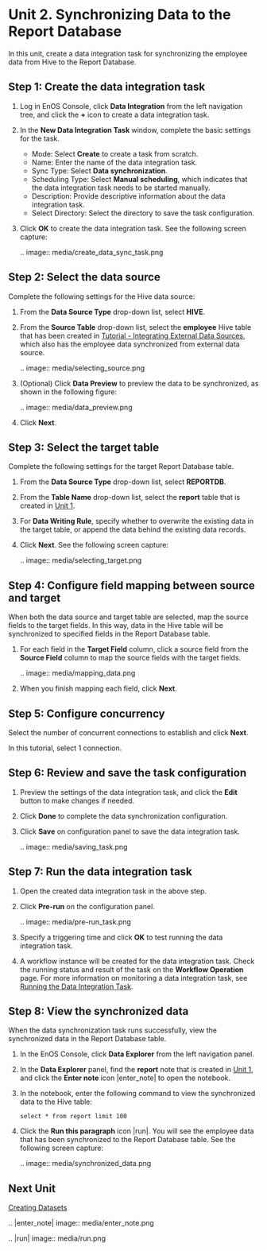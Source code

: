 # Unit 2. Synchronizing Data to the Report Database

In this unit, create a data integration task for synchronizing the employee data from Hive to the Report Database.

## Step 1: Create the data integration task

1. Log in EnOS Console, click **Data Integration** from the left navigation tree, and click the **+** icon to create a data integration task.

2. In the **New Data Integration Task** window, complete the basic settings for the task.

   - Mode: Select **Create** to create a task from scratch.
   - Name: Enter the name of the data integration task.
   - Sync Type: Select **Data synchronization**.
   - Scheduling Type: Select **Manual scheduling**, which indicates that the data integration task needs to be started manually.
   - Description: Provide descriptive information about the data integration task.
   - Select Directory: Select the directory to save the task configuration.

3. Click **OK** to create the data integration task. See the following screen capture:

   .. image:: media/create_data_sync_task.png

## Step 2: Select the data source

Complete the following settings for the Hive data source:

1. From the **Data Source Type** drop-down list, select **HIVE**.

2. From the **Source Table** drop-down list, select the **employee** Hive table that has been created in [Tutorial - Integrating External Data Sources](/docs/offline-data/en/2.0.8/tutorial/integrating_external_data_sources/creating_hive_table.html), which also has the employee data synchronized from external data source.

   .. image:: media/selecting_source.png

3. (Optional) Click **Data Preview** to preview the data to be synchronized, as shown in the following figure:

   .. image:: media/data_preview.png

4. Click **Next**.


## Step 3: Select the target table

Complete the following settings for the target Report Database table.
1. From the **Data Source Type** drop-down list, select **REPORTDB**.

2. From the **Table Name** drop-down list, select the **report** table that is created in [Unit 1](creating_reportdb_table).

3. For **Data Writing Rule**, specify whether to overwrite the existing data in the target table, or append the data behind the existing data records.

4. Click **Next**. See the following screen capture:

   .. image:: media/selecting_target.png

## Step 4: Configure field mapping between source and target

When both the data source and target table are selected, map the source fields to the target fields. In this way, data in the Hive table will be synchronized to specified fields in the Report Database table.

1. For each field in the **Target Field** column, click a source field from the **Source Field** column to map the source fields with the target fields.

   .. image:: media/mapping_data.png


2. When you finish mapping each field, click **Next**.

## Step 5: Configure concurrency

Select the number of concurrent connections to establish and click **Next**.

In this tutorial, select 1 connection.


## Step 6: Review and save the task configuration

1. Preview the settings of the data integration task, and click the **Edit** button to make changes if needed.

2. Click **Done** to complete the data synchronization configuration.

3. Click **Save** on configuration panel to save the data integration task.

   .. image:: media/saving_task.png

## Step 7: Run the data integration task

1. Open the created data integration task in the above step.

2. Click **Pre-run** on the configuration panel.

   .. image:: media/pre-run_task.png

3. Specify a triggering time and click **OK** to test running the data integration task.

4. A workflow instance will be created for the data integration task. Check the running status and result of the task on the **Workflow Operation** page. For more information on monitoring a data integration task, see [Running the Data Integration Task](/docs/offline-data/en/2.0.8/tutorial/integrating_external_data_sources/running_data_integration_task.html).

## Step 8: View the synchronized data

When the data synchronization task runs successfully, view the synchronized data in the Report Database table.

1. In the EnOS Console, click **Data Explorer** from the left navigation panel.

2. In the **Data Explorer** panel, find the **report** note that is created in [Unit 1](creating_reportdb_table), and click the **Enter note** icon |enter_note| to open the notebook.

3. In the notebook, enter the following command to view the synchronized data to the Hive table:

   ```
   select * from report limit 100
   ```

4. Click the **Run this paragraph** icon |run|. You will see the employee data that has been synchronized to the Report Database table. See the following screen capture:

   .. image:: media/synchronized_data.png

## Next Unit

[Creating Datasets](creating_datasets)

.. |enter_note| image:: media/enter_note.png

.. |run| image:: media/run.png

<!--end-->